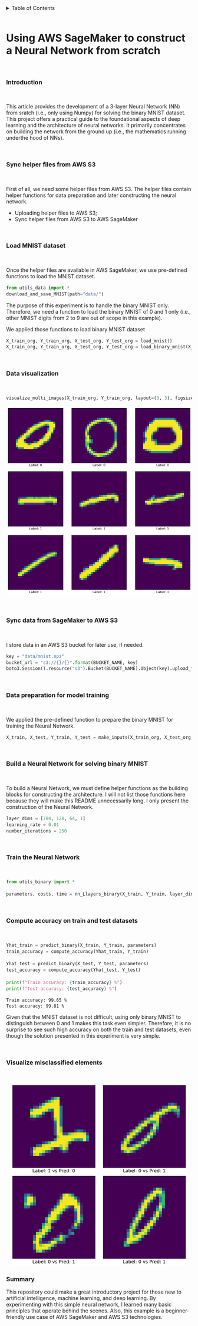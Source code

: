 <details>
  <summary>Table of Contents</summary>
  <ol>
    <li><a href="#introduction">Introduction</a></li>
    <li><a href="#Sync-helper-files-from-AWS-S3">Sync helper files from AWS S3</a></li>
    <li><a href="#Load-MNIST-dataset">Load MNIST dataset</a></li>
    <li><a href="#Data-visualization">Data visualization</a></li>
    <li><a href="#Sync-data-from-SageMaker-to-AWS-S3">Sync data from SageMaker to AWS S3</a></li>
    <li><a href="#Data-preparation-for-model-training">Data preparation for model training</a></li>
    <li><a href="#Build-a-Neural-Network-for-solving-binary-MNIST">Build a Neural Network for solving binary MNIST</a></li>
    <li><a href="#Train-the-Neural-Network">Train the Neural Network</a></li>
    <li><a href="#Compute-accuracy-on-train-and-test-datasets">Compute accuracy on train and test datasets</a></li>
    <li><a href="#Visualize-misclassified-elements">Visualize misclassified elements</a></li>
    <li><a href="#summary">Summary</a></li>
  </ol>
</details>

</br>

# Using AWS SageMaker to construct a Neural Network from scratch

</br>

### Introduction

</br>

This article provides the development of a 3-layer Neural Network (NN) from sratch (i.e., only using Numpy) for solving the binary MNIST dataset. This project offers a practical guide to the foundational aspects of deep learning and the architecture of neural networks. It primarily concentrates on building the network from the ground up (i.e., the mathematics running underthe hood of NNs).

</br>

### Sync helper files from AWS S3

</br>

First of all, we need some helper files from AWS S3. The helper files contain helper functions for data preparation and later constructing the neural network.

-   Uploading helper files to AWS S3;
-   Sync helper files from AWS S3 to AWS SageMaker

</br>

### Load MNIST dataset

</br>

Once the helper files are available in AWS SageMaker, we use pre-defined functions to load the MNIST dataset.

```python
from utils_data import *
download_and_save_MNIST(path="data/")
```

The purpose of this experiment is to handle the binary MNIST only. Therefore, we need a function to load the binary MNIST of 0 and 1 only (i.e., other MNIST digits from 2 to 9 are out of scope in this example).

We applied those functions to load binary MNIST dataset

```python
X_train_org, Y_train_org, X_test_org, Y_test_org = load_mnist()
X_train_org, Y_train_org, X_test_org, Y_test_org = load_binary_mnist(X_train_org, Y_train_org, X_test_org, Y_test_org)
```

</br>

### Data visualization

</br>

```python
visualize_multi_images(X_train_org, Y_train_org, layout=(3, 3), figsize=(10, 10), fontsize=12)
```

<p align="center">
  <a href="">
    <img src="/viz/visual0.png" width="620" alt=""/>
  </a>
</p>

</br>

### Sync data from SageMaker to AWS S3

</br>

I store data in an AWS S3 bucket for later use, if needed.

```python
key = "data/mnist.npz"
bucket_url = "s3://{}/{}".format(BUCKET_NAME, key)
boto3.Session().resource("s3").Bucket(BUCKET_NAME).Object(key).upload_file("data/mnist.npz")
```

</br>

### Data preparation for model training

</br>

We applied the pre-defined function to prepare the binary MNIST for training the Neural Network.

```python
X_train, X_test, Y_train, Y_test = make_inputs(X_train_org, X_test_org, Y_train_org, Y_test_org)
```

</br>

### Build a Neural Network for solving binary MNIST

</br>

To build a Neural Network, we must define helper functions as the building blocks for constructing the architecture. I will not list those functions here because they will make this README unnecessarily long. I only present the construction of the Neural Network.

```python
layer_dims = [784, 128, 64, 1]
learning_rate = 0.01
number_iterations = 250
```

</br>

### Train the Neural Network

</br>

```python
from utils_binary import *

parameters, costs, time = nn_Llayers_binary(X_train, Y_train, layer_dims, learning_rate, number_iterations, print_cost=False)
```

</br>

### Compute accuracy on train and test datasets

</br>

```python
Yhat_train = predict_binary(X_train, Y_train, parameters)
train_accuracy = compute_accuracy(Yhat_train, Y_train)

Yhat_test = predict_binary(X_test, Y_test, parameters)
test_accuracy = compute_accuracy(Yhat_test, Y_test)

print(f"Train accuracy: {train_accuracy} %")
print(f"Test accuracy: {test_accuracy} %")
```

```
Train accuracy: 99.65 %
Test accuracy: 99.81 %
```

Given that the MNIST dataset is not difficult, using only binary MNIST to distinguish between 0 and 1 makes this task even simpler. Therefore, it is no surprise to see such high accuracy on both the train and test datasets, even though the solution presented in this experiment is very simple.

</br>

### Visualize misclassified elements

</br>

<p align="center">
  <a href="">
    <img src="/viz/visual1.png" width="480" alt=""/>
  </a>
</p>

### Summary

This repository could make a great introductory project for those new to artificial intelligence, machine learning, and deep learning. By experimenting with this simple neural network, I learned many basic principles that operate behind the scenes. Also, this example is a beginner-friendly use case of AWS SageMaker and AWS S3 technologies.
